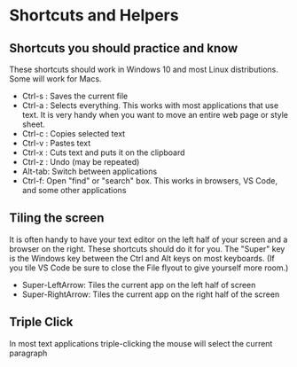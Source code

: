 # Shortcuts and Helpers

## Shortcuts you should practice and know

These shortcuts should work in Windows 10 and most Linux distributions. Some will work for Macs.

- Ctrl-s : Saves the current file
- Ctrl-a : Selects everything. This works with most applications that use text. It is very handy when you want to move an entire web page or style sheet.
- Ctrl-c : Copies selected text
- Ctrl-v : Pastes text
- Ctrl-x : Cuts text and puts it on the clipboard
- Ctrl-z : Undo (may be repeated)
- Alt-tab: Switch between applications
- Ctrl-f: Open "find" or "search" box. This works in browsers, VS Code, and some other applications

## Tiling the screen

It is often handy to have your text editor on the left half of your screen and a browser on the right. These shortcuts should do it for you. The "Super" key is the Windows key between the Ctrl and Alt keys on most keyboards. (If you tile VS Code be sure to close the File flyout to give yourself more room.)

- Super-LeftArrow: Tiles the current app on the left half of screen
- Super-RightArrow: Tiles the current app on the right half of the screen

## Triple Click

In most text applications triple-clicking the mouse will select the current paragraph

